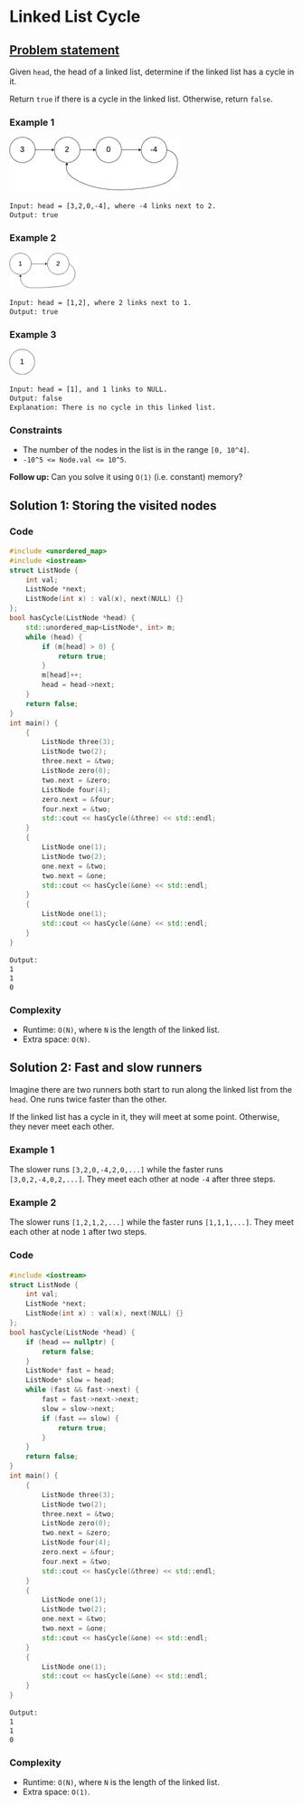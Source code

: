 # Linked List Cycle

## [Problem statement](https://leetcode.com/problems/linked-list-cycle/)

Given `head`, the head of a linked list, determine if the linked list has a cycle in it.

Return `true` if there is a cycle in the linked list. Otherwise, return `false`.

 

### Example 1
![The linked list of Example 1](08_TP_141_circularlinkedlist.png)
```text
Input: head = [3,2,0,-4], where -4 links next to 2.
Output: true
```

### Example 2
![The linked list of Example 2](08_TP_141_circularlinkedlist_test2.png)
```text
Input: head = [1,2], where 2 links next to 1.
Output: true
```

### Example 3
![The linked list of Example 3](08_TP_141_circularlinkedlist_test3.png)
```text
Input: head = [1], and 1 links to NULL.
Output: false
Explanation: There is no cycle in this linked list.
``` 

### Constraints

* The number of the nodes in the list is in the range `[0, 10^4]`.
* `-10^5 <= Node.val <= 10^5`.
 

**Follow up:** Can you solve it using `O(1)` (i.e. constant) memory?

## Solution 1: Storing the visited nodes

### Code
```cpp
#include <unordered_map>
#include <iostream>
struct ListNode {
    int val;
    ListNode *next;
    ListNode(int x) : val(x), next(NULL) {}
};
bool hasCycle(ListNode *head) {
    std::unordered_map<ListNode*, int> m;
    while (head) {
        if (m[head] > 0) {
            return true;
        }
        m[head]++;
        head = head->next;
    }
    return false;
}
int main() {
    {
        ListNode three(3);
        ListNode two(2);
        three.next = &two;
        ListNode zero(0);
        two.next = &zero;
        ListNode four(4);
        zero.next = &four;
        four.next = &two;
        std::cout << hasCycle(&three) << std::endl;
    }
    {
        ListNode one(1);
        ListNode two(2);
        one.next = &two;
        two.next = &one;
        std::cout << hasCycle(&one) << std::endl;
    }
    {
        ListNode one(1);
        std::cout << hasCycle(&one) << std::endl;
    }
}
```
```text
Output:
1
1
0
```

### Complexity
* Runtime: `O(N)`, where `N` is the length of the linked list.
* Extra space: `O(N)`.

## Solution 2: Fast and slow runners
Imagine there are two runners both start to run along the linked list from the `head`. One runs twice faster than the other. 

If the linked list has a cycle in it, they will meet at some point. Otherwise, they never meet each other.

### Example 1
The slower runs `[3,2,0,-4,2,0,...]` while the faster runs `[3,0,2,-4,0,2,...]`. They meet each other at node `-4` after three steps.

### Example 2
The slower runs `[1,2,1,2,...]` while the faster runs `[1,1,1,...]`. They meet each other at node `1` after two steps.

### Code
```cpp
#include <iostream>
struct ListNode {
    int val;
    ListNode *next;
    ListNode(int x) : val(x), next(NULL) {}
};
bool hasCycle(ListNode *head) {
    if (head == nullptr) {
        return false;
    }
    ListNode* fast = head;
    ListNode* slow = head;    
    while (fast && fast->next) {
        fast = fast->next->next;
        slow = slow->next;
        if (fast == slow) {
            return true;
        }
    }
    return false;
}
int main() {
    {
        ListNode three(3);
        ListNode two(2);
        three.next = &two;
        ListNode zero(0);
        two.next = &zero;
        ListNode four(4);
        zero.next = &four;
        four.next = &two;
        std::cout << hasCycle(&three) << std::endl;
    }
    {
        ListNode one(1);
        ListNode two(2);
        one.next = &two;
        two.next = &one;
        std::cout << hasCycle(&one) << std::endl;
    }
    {
        ListNode one(1);
        std::cout << hasCycle(&one) << std::endl;
    }
}
```
```text
Output:
1
1
0
```

### Complexity
* Runtime: `O(N)`, where `N` is the length of the linked list.
* Extra space: `O(1)`.



